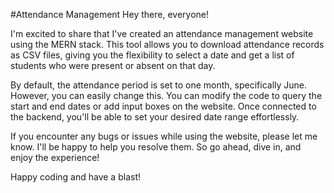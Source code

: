 #Attendance Management
Hey there, everyone!

I'm excited to share that I've created an attendance management website using the MERN stack. This tool allows you to download attendance records as CSV files, giving you the flexibility to select a date and get a list of students who were present or absent on that day.

By default, the attendance period is set to one month, specifically June. However, you can easily change this. You can modify the code to query the start and end dates or add input boxes on the website. Once connected to the backend, you'll be able to set your desired date range effortlessly.

If you encounter any bugs or issues while using the website, please let me know. I'll be happy to help you resolve them. So go ahead, dive in, and enjoy the experience!

Happy coding and have a blast!

